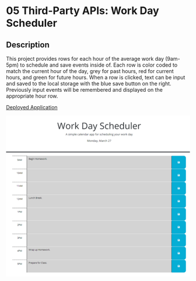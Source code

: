 # 05 Third-Party APIs: Work Day Scheduler

## Description

This project provides rows for each hour of the average work day (9am-5pm) to schedule and save events inside of. Each row is color coded to match the current hour of the day, grey for past hours, red for current hours, and green for future hours. When a row is clicked, text can be input and saved to the local storage with the blue save button on the right. Previously input events will be remembered and displayed on the appropriate hour row.

[Deployed Application](https://emill004.github.io/05-Work-Day-Scheduler/)

![Image of the application.](./application-img.PNG)